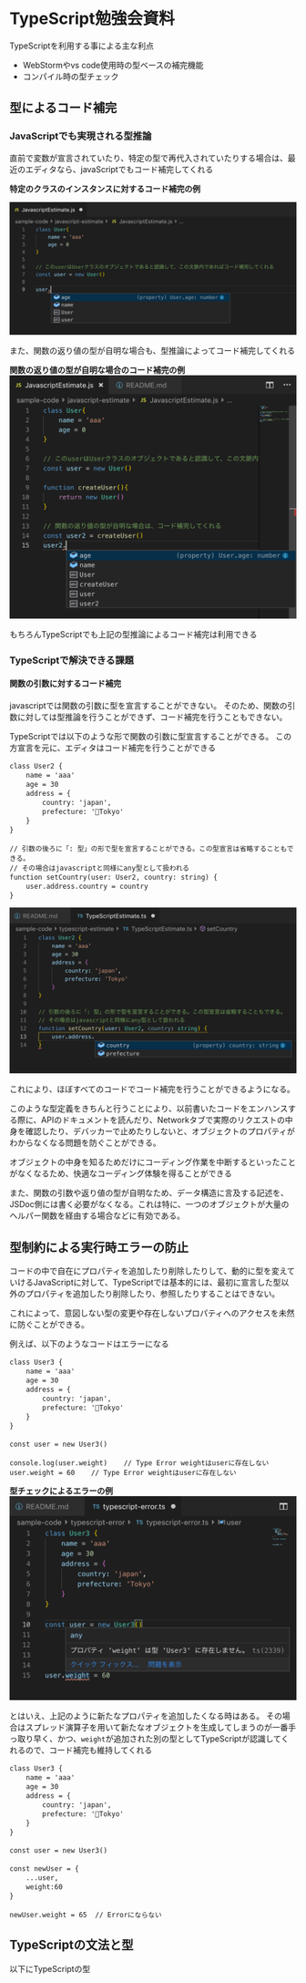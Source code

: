 # TypeScript勉強会資料

TypeScriptを利用する事による主な利点

* WebStormやvs code使用時の型ベースの補完機能
* コンパイル時の型チェック

## 型によるコード補完

### JavaScriptでも実現される型推論

直前で変数が宣言されていたり、特定の型で再代入されていたりする場合は、最近のエディタなら、javaScriptでもコード補完してくれる

**特定のクラスのインスタンスに対するコード補完の例**

![](./img/js-estimate.png)

また、関数の返り値の型が自明な場合も、型推論によってコード補完してくれる

**関数の返り値の型が自明な場合のコード補完の例**
![](./img/js-estimate2.png)

もちろんTypeScriptでも上記の型推論によるコード補完は利用できる

### TypeScriptで解決できる課題

#### 関数の引数に対するコード補完

javascriptでは関数の引数に型を宣言することができない。
そのため、関数の引数に対しては型推論を行うことができず、コード補完を行うこともできない。

TypeScriptでは以下のような形で関数の引数に型宣言することができる。
この方宣言を元に、エディタはコード補完を行うことができる

```
class User2 {
    name = 'aaa'
    age = 30
    address = {
        country: 'japan',
        prefecture: 'Tokyo'
    }
}

// 引数の後ろに「: 型」の形で型を宣言することができる。この型宣言は省略することもできる。
// その場合はjavascriptと同様にany型として扱われる
function setCountry(user: User2, country: string) {
    user.address.country = country
}
```

![](./img/ts-estimate.png)


これにより、ほぼすべてのコードでコード補完を行うことができるようになる。

このような型定義をきちんと行うことにより、以前書いたコードをエンハンスする際に、APIのドキュメントを読んだり、Networkタブで実際のリクエストの中身を確認したり、デバッカーで止めたりしないと、オブジェクトのプロパティがわからなくなる問題を防ぐことができる。

オブジェクトの中身を知るためだけにコーディング作業を中断するといったことがなくなるため、快適なコーディング体験を得ることができる

また、関数の引数や返り値の型が自明なため、データ構造に言及する記述を、JSDoc側には書く必要がなくなる。これは特に、一つのオブジェクトが大量のヘルパー関数を経由する場合などに有効である。

## 型制約による実行時エラーの防止

コードの中で自在にプロパティを追加したり削除したりして、動的に型を変えていけるJavaScriptに対して、TypeScriptでは基本的には、最初に宣言した型以外のプロパティを追加したり削除したり、参照したりすることはできない。

これによって、意図しない型の変更や存在しないプロパティへのアクセスを未然に防ぐことができる。

例えば、以下のようなコードはエラーになる

```
class User3 {
    name = 'aaa'
    age = 30
    address = {
        country: 'japan',
        prefecture: 'Tokyo'
    }
}

const user = new User3()

console.log(user.weight)    // Type Error weightはuserに存在しない
user.weight = 60    // Type Error weightはuserに存在しない
```

**型チェックによるエラーの例**
![](./img/ts-error1.png)

とはいえ、上記のように新たなプロパティを追加したくなる時はある。
その場合はスプレッド演算子を用いて新たなオブジェクトを生成してしまうのが一番手っ取り早く、かつ、`weight`が追加された別の型としてTypeScriptが認識してくれるので、コード補完も維持してくれる

```
class User3 {
    name = 'aaa'
    age = 30
    address = {
        country: 'japan',
        prefecture: 'Tokyo'
    }
}

const user = new User3()

const newUser = {
    ...user,
    weight:60
}

newUser.weight = 65  // Errorにならない
```

## TypeScriptの文法と型

以下にTypeScriptの型